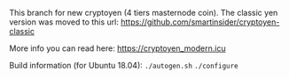 This branch for new cryptoyen (4 tiers masternode coin). The classic yen version was moved to this url: https://github.com/smartinsider/cryptoyen-classic

More info you can read here: https://cryptoyen_modern.icu

Build information (for Ubuntu 18.04):
``./autogen.sh``
``./configure``
